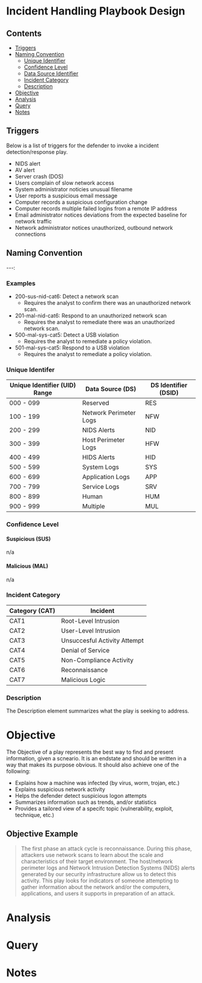 # Incident Handling Playbook Design

## Contents
* [Triggers](#triggers)
* [Naming Convention](#naming-convention)
  * [Unique Identifier](#unique-identifier)
  * [Confidence Level](#confidence-level)
  * [Data Source Identifier](#data-source-identifer)
  * [Incident Category](#incident-category)
  * [Description](#description)
* [Objective](#objective)
* [Analysis](#analysis)
* [Query](#query)
* [Notes](#notes)

## Triggers
Below is a list of triggers for the defender to invoke a incident detection/response play.
* NIDS alert
* AV alert
* Server crash (DOS)
* Users complain of slow network access
* System administrator noticies unusual filename
* User reports a suspicious email message
* Computer records a suspicious configuration change
* Computer records multiple failed logins from a remote IP address
* Email administrator notices deviations from the expected baseline for network traffic
* Network administrator notices unauthorized, outbound network connections

## Naming Convention
<uid>-<cl>-<dsid>-<cat>: <desc>

### Examples
* 200-sus-nid-cat6: Detect a network scan
  * Requires the analyst to confirm there was an unauthorized network scan.
* 201-mal-nid-cat6: Respond to an unauthorized network scan
  * Requires the analyst to remediate there was an unauthorized network scan.
* 500-mal-sys-cat5: Detect a USB violation
  * Requires the analyst to remediate a policy violation.
* 501-mal-sys-cat5: Respond to a USB violation
  * Requires the analyst to remediate a policy violation.

### Unique Identifer
| Unique Identifier (UID) Range | Data Source (DS) | DS Identifier (DSID) |
| ----------------------------- | ---------------- | -------------------- |
| 000 - 099 | Reserved | RES |
| 100 - 199 | Network Perimeter Logs | NFW | 
| 200 - 299 | NIDS Alerts | NID |
| 300 - 399 | Host Perimeter Logs | HFW |
| 400 - 499 | HIDS Alerts | HID |
| 500 - 599 | System Logs | SYS |
| 600 - 699 | Application Logs | APP |
| 700 - 799 | Service Logs | SRV |
| 800 - 899 | Human | HUM |
| 900 - 999 | Multiple | MUL |

### Confidence Level
#### Suspicious (SUS)
n/a

#### Malicious (MAL)
n/a

### Incident Category
| Category (CAT) | Incident |
| -------------- | -------- |
| CAT1 | Root-Level Intrusion |
| CAT2 | User-Level Intrusion | 
| CAT3 | Unsuccesful Activity Attempt |
| CAT4 | Denial of Service |
| CAT5 | Non-Compliance Activity | 
| CAT6 | Reconnaissance |
| CAT7 | Malicious Logic |

### Description
The Description element summarizes what the play is seeking to address.

# Objective
The Objective of a play represents the best way to find and present information, given a scneario. It is an endstate and should be written in a way that makes its purpose obvious. It should also achieve one of the following:
* Explains how a machine was infected (by virus, worm, trojan, etc.)
* Explains suspicious network activity
* Helps the defender detect suspicious logon attempts
* Summarizes information such as trends, and/or statistics
* Provides a tailored view of a specifc topic (vulnerability, exploit, technique, etc.)

## Objective Example
> The first phase an attack cycle is reconnaissance. During this phase, attackers use network scans to learn about the scale and characteristics of their target environment. The host/network perimeter logs and Network Intrusion Detection Systems (NIDS) alerts generated by our security infrastructure allow us to detect this activity. This play looks for indicators of someone attempting to gather information about the network and/or the computers, applications, and users it supports in preparation of an attack.

# Analysis

# Query

# Notes
